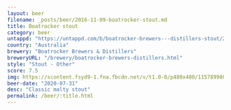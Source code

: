 ```yaml
---
layout: beer
filename: _posts/beer/2016-11-09-boatrocker-stout.md
title: Boatrocker stout
category: beer
untappd: "https://untappd.com/b/boatrocker-brewers---distillers-stout/2009869"
country: "Australia"
brewery: "Boatrocker Brewers & Distillers"
breweryURL: "/brewery/boatrocker-brewers-distillers.html"
style: "Stout - Other"
score: 7.5
img: https://scontent.fsyd9-1.fna.fbcdn.net/v/t1.0-0/p480x480/115789980_10158492317813745_5541216583207662083_o.jpg?_nc_cat=102&_nc_sid=0be424&_nc_ohc=dxHvsSeNMp0AX_ZMJ0o&_nc_ht=scontent.fsyd9-1.fna&_nc_tp=6&oh=205543c19e1596f4e8a85c8f3acb37ad&oe=5F4B1FE3
beer-date: "2020-07-31"
desc: "Classic malty stout"
permalink: /beer/:title.html
---
```

